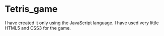 # Tetris_game
I have created it only using the JavaScript language. I have used very little HTML5 and CSS3 for the game.
